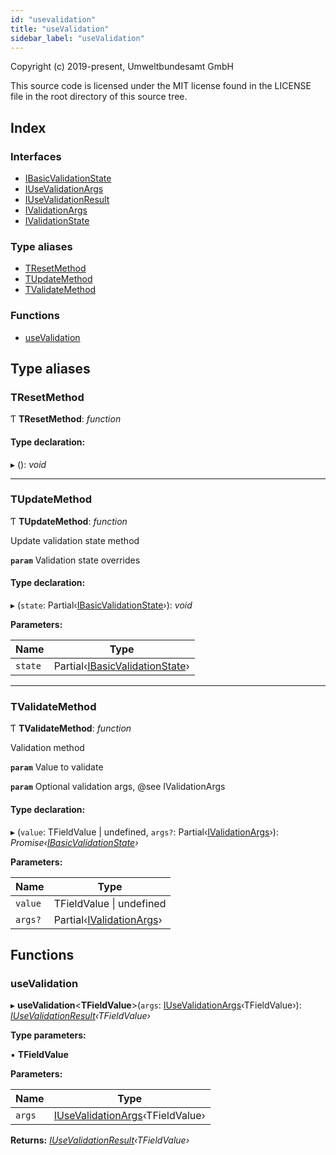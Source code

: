 ```yaml
---
id: "usevalidation"
title: "useValidation"
sidebar_label: "useValidation"
---
```


Copyright (c) 2019-present, Umweltbundesamt GmbH

This source code is licensed under the MIT license found in the
LICENSE file in the root directory of this source tree.

## Index

### Interfaces

* [IBasicValidationState](../interfaces/usevalidation.ibasicvalidationstate.md)
* [IUseValidationArgs](../interfaces/usevalidation.iusevalidationargs.md)
* [IUseValidationResult](../interfaces/usevalidation.iusevalidationresult.md)
* [IValidationArgs](../interfaces/usevalidation.ivalidationargs.md)
* [IValidationState](../interfaces/usevalidation.ivalidationstate.md)

### Type aliases

* [TResetMethod](usevalidation.md#tresetmethod)
* [TUpdateMethod](usevalidation.md#tupdatemethod)
* [TValidateMethod](usevalidation.md#tvalidatemethod)

### Functions

* [useValidation](usevalidation.md#usevalidation)

## Type aliases

###  TResetMethod

Ƭ **TResetMethod**: *function*

#### Type declaration:

▸ (): *void*

___

###  TUpdateMethod

Ƭ **TUpdateMethod**: *function*

Update validation state method

**`param`** Validation state overrides

#### Type declaration:

▸ (`state`: Partial‹[IBasicValidationState](../interfaces/usevalidation.ibasicvalidationstate.md)›): *void*

**Parameters:**

Name | Type |
------ | ------ |
`state` | Partial‹[IBasicValidationState](../interfaces/usevalidation.ibasicvalidationstate.md)› |

___

###  TValidateMethod

Ƭ **TValidateMethod**: *function*

Validation method

**`param`** Value to validate

**`param`** Optional validation args, @see IValidationArgs

#### Type declaration:

▸ (`value`: TFieldValue | undefined, `args?`: Partial‹[IValidationArgs](../interfaces/usevalidation.ivalidationargs.md)›): *Promise‹[IBasicValidationState](../interfaces/usevalidation.ibasicvalidationstate.md)›*

**Parameters:**

Name | Type |
------ | ------ |
`value` | TFieldValue &#124; undefined |
`args?` | Partial‹[IValidationArgs](../interfaces/usevalidation.ivalidationargs.md)› |

## Functions

###  useValidation

▸ **useValidation**<**TFieldValue**>(`args`: [IUseValidationArgs](../interfaces/usevalidation.iusevalidationargs.md)‹TFieldValue›): *[IUseValidationResult](../interfaces/usevalidation.iusevalidationresult.md)‹TFieldValue›*

**Type parameters:**

▪ **TFieldValue**

**Parameters:**

Name | Type |
------ | ------ |
`args` | [IUseValidationArgs](../interfaces/usevalidation.iusevalidationargs.md)‹TFieldValue› |

**Returns:** *[IUseValidationResult](../interfaces/usevalidation.iusevalidationresult.md)‹TFieldValue›*
